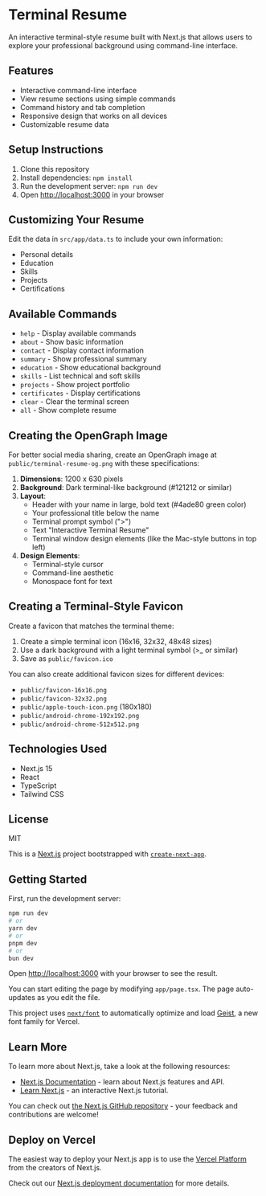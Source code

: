 # Terminal Resume

An interactive terminal-style resume built with Next.js that allows users to explore your professional background using command-line interface.

## Features

- Interactive command-line interface
- View resume sections using simple commands
- Command history and tab completion
- Responsive design that works on all devices
- Customizable resume data

## Setup Instructions

1. Clone this repository
2. Install dependencies: `npm install`
3. Run the development server: `npm run dev`
4. Open [http://localhost:3000](http://localhost:3000) in your browser

## Customizing Your Resume

Edit the data in `src/app/data.ts` to include your own information:
- Personal details
- Education
- Skills
- Projects
- Certifications

## Available Commands

- `help` - Display available commands
- `about` - Show basic information
- `contact` - Display contact information
- `summary` - Show professional summary
- `education` - Show educational background
- `skills` - List technical and soft skills
- `projects` - Show project portfolio
- `certificates` - Display certifications
- `clear` - Clear the terminal screen
- `all` - Show complete resume

## Creating the OpenGraph Image

For better social media sharing, create an OpenGraph image at `public/terminal-resume-og.png` with these specifications:

1. **Dimensions**: 1200 x 630 pixels
2. **Background**: Dark terminal-like background (#121212 or similar)
3. **Layout**:
   - Header with your name in large, bold text (#4ade80 green color)
   - Your professional title below the name
   - Terminal prompt symbol (">") 
   - Text "Interactive Terminal Resume"
   - Terminal window design elements (like the Mac-style buttons in top left)
4. **Design Elements**:
   - Terminal-style cursor
   - Command-line aesthetic
   - Monospace font for text

## Creating a Terminal-Style Favicon

Create a favicon that matches the terminal theme:

1. Create a simple terminal icon (16x16, 32x32, 48x48 sizes)
2. Use a dark background with a light terminal symbol (>_ or similar)
3. Save as `public/favicon.ico`

You can also create additional favicon sizes for different devices:
- `public/favicon-16x16.png`
- `public/favicon-32x32.png`
- `public/apple-touch-icon.png` (180x180)
- `public/android-chrome-192x192.png`
- `public/android-chrome-512x512.png`

## Technologies Used

- Next.js 15
- React
- TypeScript
- Tailwind CSS

## License

MIT

This is a [Next.js](https://nextjs.org) project bootstrapped with [`create-next-app`](https://nextjs.org/docs/app/api-reference/cli/create-next-app).

## Getting Started

First, run the development server:

```bash
npm run dev
# or
yarn dev
# or
pnpm dev
# or
bun dev
```

Open [http://localhost:3000](http://localhost:3000) with your browser to see the result.

You can start editing the page by modifying `app/page.tsx`. The page auto-updates as you edit the file.

This project uses [`next/font`](https://nextjs.org/docs/app/building-your-application/optimizing/fonts) to automatically optimize and load [Geist](https://vercel.com/font), a new font family for Vercel.

## Learn More

To learn more about Next.js, take a look at the following resources:

- [Next.js Documentation](https://nextjs.org/docs) - learn about Next.js features and API.
- [Learn Next.js](https://nextjs.org/learn) - an interactive Next.js tutorial.

You can check out [the Next.js GitHub repository](https://github.com/vercel/next.js) - your feedback and contributions are welcome!

## Deploy on Vercel

The easiest way to deploy your Next.js app is to use the [Vercel Platform](https://vercel.com/new?utm_medium=default-template&filter=next.js&utm_source=create-next-app&utm_campaign=create-next-app-readme) from the creators of Next.js.

Check out our [Next.js deployment documentation](https://nextjs.org/docs/app/building-your-application/deploying) for more details.
